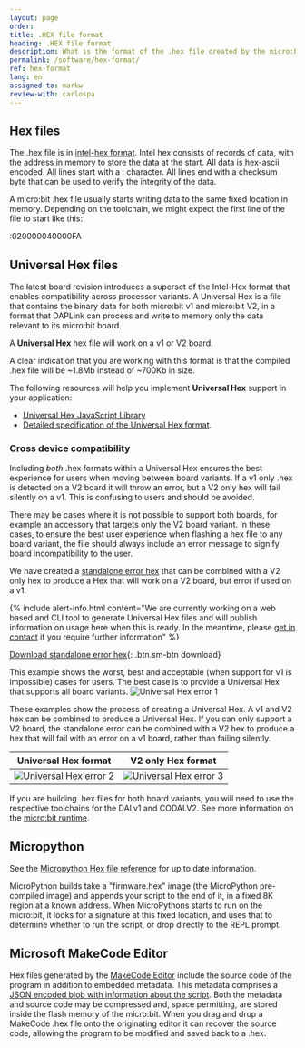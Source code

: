 ```yaml
---
layout: page
order:
title: .HEX file format
heading: .HEX file format
description: What is the format of the .hex file created by the micro:bit editors?
permalink: /software/hex-format/
ref: hex-format
lang: en
assigned-to: markw
review-with: carlospa
---
```


## Hex files

The .hex file is in [intel-hex format](https://en.wikipedia.org/wiki/Intel_HEX). Intel hex consists of records of data, with the address in memory to store the data at the start. All data is hex-ascii encoded. All lines start with a : character. All lines end with a checksum byte that can be used to verify the integrity of the data.

A micro:bit .hex file usually starts writing data to the same fixed location in memory. Depending on the toolchain, we might expect the first line of the file to start like this:

:020000040000FA

## Universal Hex files

The latest board revision introduces a superset of the Intel-Hex format that enables compatibility across processor variants. A Universal Hex is a file that contains the binary data for both micro:bit <span class="v1">v1</span> and micro:bit <span class="v2">V2</span>, in a format that DAPLink can process and write to memory only the data relevant to its micro:bit board.

A **Universal Hex** hex file will work on a v1 or V2 board.

A clear indication that you are working with this format is that the compiled .hex file will be ~1.8Mb instead of ~700Kb in size.

The following resources will help you implement **Universal Hex** support in your application:

* [Universal Hex JavaScript Library](https://github.com/microbit-foundation/microbit-universal-hex) 
* [Detailed specification of the Universal Hex format](https://github.com/microbit-foundation/universal-hex/).

### Cross device compatibility

Including *both* .hex formats within a Universal Hex ensures the best experience for users when moving between board variants. If a v1 only .hex is detected on a V2 board it will throw an error, but a V2 only hex will fail silently on a v1. This is confusing to users and should be avoided.

There may be cases where it is not possible to support both boards, for example an accessory that targets only the V2 board variant. In these cases, to ensure the best user experience when flashing a hex file to any board variant, the file should always include an error message to signify board incompatibility to the user.

We have created a [standalone error hex](/docs/software/assets/stand-alone-error-v1.hex) that can be combined with a V2 only hex to produce a Hex that will work on a V2 board, but error if used on a v1.

{% include alert-info.html content="We are currently working on a web based and CLI tool to generate Universal Hex files and will publish information on usage here when this is ready. In the meantime, please [get in contact](mailto:support@microbit.org) if you require further information" %}

[Download standalone error hex](/docs/software/assets/stand-alone-error-v1.hex){: .btn.sm-btn download}

This example shows the worst, best and acceptable (when support for v1 is impossible) cases for users. The best case is to provide a Universal Hex that supports all board variants.
![Universal Hex error 1](/docs/software/assets/hex-compatibility-errors.png)

These examples show the process of creating a Universal Hex. A v1 and V2 hex can be combined to produce a Universal Hex. If you can only support a V2 board, the standalone error can be combined with a V2 hex to produce a hex that will fail with an error on a v1 board, rather than failing silently.

|Universal Hex format                                       |V2 only Hex format                                         |
|-----------------------------------------------------------|-----------------------------------------------------------|
| ![Universal Hex error 2](/docs/software/assets/uhex2.png) | ![Universal Hex error 3](/docs/software/assets/uhex1.png) |

If you are building .hex files for both board variants, you will need to use the respective toolchains for the DAL<span class="v1">v1</span> and CODAL<span class="v2">V2</span>. See more information on the [micro:bit runtime](../runtime/).

## Micropython

See the [Micropython Hex file reference](https://microbit-micropython.readthedocs.io/en/latest/devguide/hexformat.html) for up to date information.

MicroPython builds take a "firmware.hex" image (the MicroPython pre-compiled image) and appends your script to the end of it, in a fixed 8K region at a known address. When MicroPythons starts to run on the micro:bit, it looks for a signature at this fixed location, and uses that to determine whether to run the script, or drop directly to the REPL prompt.

## Microsoft MakeCode Editor

Hex files generated by the [MakeCode Editor](https://makecode.microbit.org) include the source code of the program in addition to embedded metadata. This metadata comprises a [JSON encoded blob with information about the script](https://github.com/Microsoft/pxt/blob/437f53ca6311335c7f3f75a062ec1079b4e7806a/docs/source-embedding.md). Both the metadata and source code may be compressed and, space permitting, are stored inside the flash memory of the micro:bit. When you drag and drop a MakeCode .hex file onto the originating editor it can recover the source code, allowing the program to be modified and saved back to a .hex.
